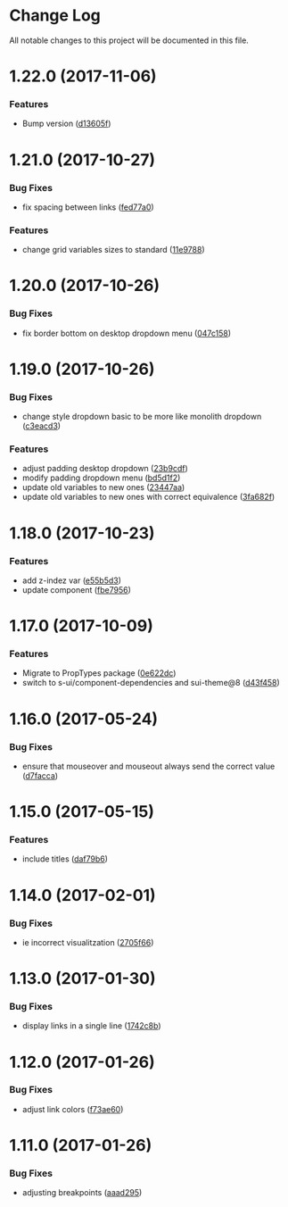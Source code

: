 # Change Log

All notable changes to this project will be documented in this file.

<a name="1.22.0"></a>
# 1.22.0 (2017-11-06)


### Features

* Bump version ([d13605f](https://github.com/SUI-Components/sui-components/commit/d13605f))



<a name="1.21.0"></a>
# 1.21.0 (2017-10-27)


### Bug Fixes

* fix spacing between links ([fed77a0](https://github.com/SUI-Components/sui-components/commit/fed77a0))


### Features

* change grid variables sizes to standard ([11e9788](https://github.com/SUI-Components/sui-components/commit/11e9788))



<a name="1.20.0"></a>
# 1.20.0 (2017-10-26)


### Bug Fixes

* fix border bottom on desktop dropdown menu ([047c158](https://github.com/SUI-Components/sui-components/commit/047c158))



<a name="1.19.0"></a>
# 1.19.0 (2017-10-26)


### Bug Fixes

* change style dropdown basic to be more like monolith dropdown ([c3eacd3](https://github.com/SUI-Components/sui-components/commit/c3eacd3))


### Features

* adjust padding desktop dropdown ([23b9cdf](https://github.com/SUI-Components/sui-components/commit/23b9cdf))
* modify padding dropdown menu ([bd5d1f2](https://github.com/SUI-Components/sui-components/commit/bd5d1f2))
* update old variables to new ones ([23447aa](https://github.com/SUI-Components/sui-components/commit/23447aa))
* update old variables to new ones with correct equivalence ([3fa682f](https://github.com/SUI-Components/sui-components/commit/3fa682f))



<a name="1.18.0"></a>
# 1.18.0 (2017-10-23)


### Features

* add z-indez var ([e55b5d3](https://github.com/SUI-Components/sui-components/commit/e55b5d3))
* update component ([fbe7956](https://github.com/SUI-Components/sui-components/commit/fbe7956))



<a name="1.17.0"></a>
# 1.17.0 (2017-10-09)


### Features

* Migrate to PropTypes package ([0e622dc](https://github.com/SUI-Components/sui-components/commit/0e622dc))
* switch to s-ui/component-dependencies and sui-theme@8 ([d43f458](https://github.com/SUI-Components/sui-components/commit/d43f458))



<a name="1.16.0"></a>
# 1.16.0 (2017-05-24)


### Bug Fixes

* ensure that mouseover and mouseout always send the correct value ([d7facca](https://github.com/SUI-Components/sui-components/commit/d7facca))



<a name="1.15.0"></a>
# 1.15.0 (2017-05-15)


### Features

* include titles ([daf79b6](https://github.com/SUI-Components/sui-components/commit/daf79b6))



<a name="1.14.0"></a>
# 1.14.0 (2017-02-01)


### Bug Fixes

* ie incorrect visualitzation ([2705f66](https://github.com/SUI-Components/sui-components/commit/2705f66))



<a name="1.13.0"></a>
# 1.13.0 (2017-01-30)


### Bug Fixes

* display links in a single line ([1742c8b](https://github.com/SUI-Components/sui-components/commit/1742c8b))



<a name="1.12.0"></a>
# 1.12.0 (2017-01-26)


### Bug Fixes

* adjust link colors ([f73ae60](https://github.com/SUI-Components/sui-components/commit/f73ae60))



<a name="1.11.0"></a>
# 1.11.0 (2017-01-26)


### Bug Fixes

* adjusting breakpoints ([aaad295](https://github.com/SUI-Components/sui-components/commit/aaad295))



